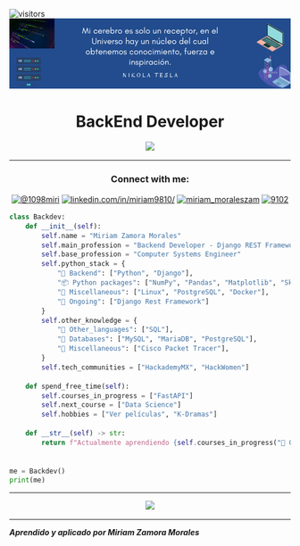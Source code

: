 ![visitors](https://visitor-badge.laobi.icu/badge?page_id=page.id)
![M](Banner_Github.png)

<h1 align="center">BackEnd Developer</h1>

<p align="center"> <img src="https://c.tenor.com/w3APLkMuTX0AAAAC/computer-work.gif" width="230"></p>

*******************************************************************************************************************************

<h3 align="center">Connect with me:</h3>
<p align="center">
<a href="https://twitter.com/@1098miri" target="blank"><img align="center" src="https://raw.githubusercontent.com/rahuldkjain/github-profile-readme-generator/master/src/images/icons/Social/twitter.svg" alt="@1098miri" height="30" width="40" /></a>
<a href="https://linkedin.com/in/miriam9810/" target="blank"><img align="center" src="https://raw.githubusercontent.com/rahuldkjain/github-profile-readme-generator/master/src/images/icons/Social/linked-in-alt.svg" alt="linkedin.com/in/miriam9810/" height="30" width="40" /></a>
<a href="https://instagram.com/miriam_moraleszam" target="blank"><img align="center" src="https://raw.githubusercontent.com/rahuldkjain/github-profile-readme-generator/master/src/images/icons/Social/instagram.svg" alt="miriam_moraleszam" height="30" width="40" /></a>
<a href="https://discord.gg/9102" target="blank"><img align="center" src="https://raw.githubusercontent.com/rahuldkjain/github-profile-readme-generator/master/src/images/icons/Social/discord.svg" alt="9102" height="30" width="40" /></a>
</p>



``` python
class Backdev:
    def __init__(self):
        self.name = "Miriam Zamora Morales"
        self.main_profession = "Backend Developer - Django REST Framework"
        self.base_profession = "Computer Systems Engineer"
        self.python_stack = {
            "🔧 Backend": ["Python", "Django"],
            "📦 Python packages": ["NumPy", "Pandas", "Matplotlib", "Sklearn"],
            "🧵 Miscellaneous": ["Linux", "PostgreSQL", "Docker"],
            "📌 Ongoing": ["Django Rest Framework"]
        }
        self.other_knowledge = {
            "🔧 Other_languages": ["SQL"],
            "💾 Databases": ["MySQL", "MariaDB", "PostgreSQL"],
            "🧵 Miscellaneous": ["Cisco Packet Tracer"],
        }
        self.tech_communities = ["HackademyMX", "HackWomen"]

    def spend_free_time(self):
        self.courses_in_progress = ["FastAPI"]
        self.next_course = ["Data Science"]
        self.hobbies = ["Ver películas", "K-Dramas"]

    def __str__(self) -> str:
        return f"Actualmente aprendiendo {self.courses_in_progress("📌 Ongoing")[0]}"


me = Backdev()
print(me)
```
-----------------------------------------------------------------------------------------------------------------
<p align="center"> <img src="https://c.tenor.com/2fXbn6Xtt0UAAAAC/software-software-development.gif" width="230"></p>

------------------------------------------------------------------------------------------------------------


***Aprendido y aplicado por Miriam Zamora Morales***
